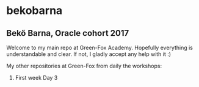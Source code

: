 # bekobarna
## Bekő Barna,  Oracle cohort 2017

Welcome to my main repo at Green-Fox Academy. 
Hopefully everything is understandable and clear. If not, I  gladly accept any help with it :)

My other repositories at Green-Fox from daily the workshops:

1. First week
    Day 3


